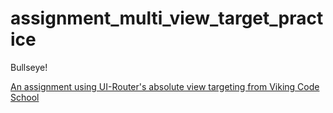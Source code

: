 # assignment_multi_view_target_practice
Bullseye!

[An assignment using UI-Router's absolute view targeting from Viking Code School](https://www.vikingcodeschool.com)
